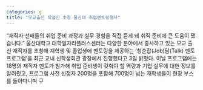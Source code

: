 ```yaml
---
categories: g
title: "모교출신 직업인 초청 울산대 취업멘토링행사"
---
```

“재직자 선배들의 취업 준비 과정과 실무 경험을 직접 듣게 돼 취직 준비에 큰 도움이 됐습니다.” 울산대학교 대학일자리플러스센터는 다양한 분야에서 종사하고 있는 모교 출신 재직자를 초청해 재학생 및 졸업생에 멘토링을 제공하는 ‘청춘잡(Job)담(Talk) 멘토 프로그램’을 최근 교내 신학생회관 광장에서 진행했다고 3일 밝혔다. 이날 프로그램에는 18명의 재직자 멘토가 참가해 취업 준비생이 갖춰야 할 역량과 기업 실무에 대한 정보를 알려줬고, 프로그램 사전 신청자 200명을 포함해 700명이 넘는 재학생들이 현장 부스를 돌아다니며 구